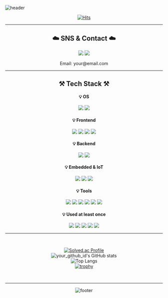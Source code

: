 <!-- 헤더: 프로필 웰컴 이미지 -->
![header](https://capsule-render.vercel.app/api?type=waving&color=0F4C81&height=270&section=header&text=Hi%20There!&fontSize=70&animation=fadeIn&fontAlignY=40&desc=Welcome%20to%20my%20GitHub%20Profile!&descAlignY=62&descAlign=60)

<div align="center">

<!-- 방문자수 카운터 -->
[![Hits](https://hits.seeyoufarm.com/api/count/incr/badge.svg?url=https%3A%2F%2Fgithub.com%2Fyour_github_id&count_bg=%235078D2&title_bg=%23040404&icon=github.svg&icon_color=%235078D2&title=hits&edge_flat=false)](https://github.com/your_github_id)

---

<h2>☁️ SNS & Contact ☁️</h2>

<a href="https://instagram.com/your_instagram" target="_blank"><img src="https://img.shields.io/badge/Instagram-E4405F?style=for-the-badge&logo=Instagram&logoColor=white"></a>
<a href="https://yourblog.com/" target="_blank"><img src="https://img.shields.io/badge/Blog-222222?style=for-the-badge&logo=githubpages&logoColor=white"></a>
<br>
<p>Email: your@email.com</p>

---

<h2>⚒️ Tech Stack ⚒️</h2>

<h4>💡 OS</h4>
<img src="https://img.shields.io/badge/Windows-0078D4?style=for-the-badge&logo=Windows&logoColor=white">
<img src="https://img.shields.io/badge/Ubuntu-FCC624?style=for-the-badge&logo=ubuntu&logoColor=white">

<h4>💡 Frontend</h4>
<img src="https://img.shields.io/badge/React-61DAFB?style=for-the-badge&logo=react&logoColor=black">
<img src="https://img.shields.io/badge/JavaScript-F7DF1E?style=for-the-badge&logo=javascript&logoColor=black">
<img src="https://img.shields.io/badge/HTML5-E34F26?style=for-the-badge&logo=html5&logoColor=white">
<img src="https://img.shields.io/badge/CSS3-1572B6?style=for-the-badge&logo=css3&logoColor=white">

<h4>💡 Backend</h4>
<img src="https://img.shields.io/badge/FastAPI-009688?style=for-the-badge&logo=fastapi&logoColor=white">
<img src="https://img.shields.io/badge/Python-3776AB?style=for-the-badge&logo=python&logoColor=white">

<h4>💡 Embedded & IoT</h4>
<img src="https://img.shields.io/badge/Arduino-00979D?style=for-the-badge&logo=arduino&logoColor=white">
<img src="https://img.shields.io/badge/ESP32-000000?style=for-the-badge&logo=esphome&logoColor=white">
<img src="https://img.shields.io/badge/Raspberry%20Pi-A22846?style=for-the-badge&logo=raspberrypi&logoColor=white">

<h4>💡 Tools</h4>
<img src="https://img.shields.io/badge/Git-F05032?style=for-the-badge&logo=git&logoColor=white">
<img src="https://img.shields.io/badge/VSCODE-007ACC?style=for-the-badge&logo=visualstudiocode&logoColor=white">
<img src="https://img.shields.io/badge/Figma-F24E1E?style=for-the-badge&logo=figma&logoColor=white">
<img src="https://img.shields.io/badge/Notion-000000?style=for-the-badge&logo=notion&logoColor=white">
<img src="https://img.shields.io/badge/Postman-FF6C37?style=for-the-badge&logo=postman&logoColor=white">
<img src="https://img.shields.io/badge/Diagrams.net-F08705?style=for-the-badge&logo=diagramsdotnet&logoColor=white">

<h4>💡 Used at least once</h4>
<img src="https://img.shields.io/badge/C-A8B9CC?style=for-the-badge&logo=C&logoColor=white">
<img src="https://img.shields.io/badge/C++-00599C?style=for-the-badge&logo=cplusplus&logoColor=white">
<img src="https://img.shields.io/badge/Flask-000000?style=for-the-badge&logo=flask&logoColor=white">
<img src="https://img.shields.io/badge/Java-007396?style=for-the-badge&logo=java&logoColor=white">
<img src="https://img.shields.io/badge/MySQL-4479A1?style=for-the-badge&logo=mysql&logoColor=white">

---

<br>

[![Solved.ac Profile](http://mazassumnida.wtf/api/generate_badge?boj=your_solvedac_id)](https://solved.ac/your_solvedac_id)
<br>
![your_github_id's GitHub stats](https://github-readme-stats.vercel.app/api?username=your_github_id&show_icons=true&theme=tokyonight)
<br>
![Top Langs](https://github-readme-stats.vercel.app/api/top-langs/?username=your_github_id&layout=compact&theme=tokyonight)
<br>
[![trophy](https://github-profile-trophy.vercel.app/?username=your_github_id&theme=tokyonight)](https://github.com/ryo-ma/github-profile-trophy)

<br>

---

<!-- 푸터: 굿바이 이미지 -->
![footer](https://capsule-render.vercel.app/api?type=wave&color=658caf&height=140&section=footer&text=Have%20a%20Nice%20Day!&fontSize=60)

</div>
